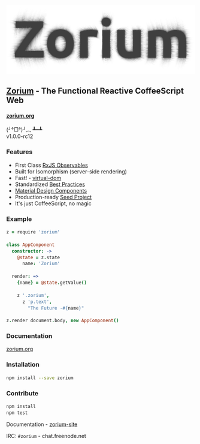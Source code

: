[![Zorium](./zorium.png)]((https://zorium.org/))

## [Zorium](https://zorium.org/) - The Functional Reactive CoffeeScript Web

#### [zorium.org](https://zorium.org/)

(╯°□°)╯︵ ┻━┻  
v1.0.0-rc12

### Features

  - First Class [RxJS Observables](https://github.com/Reactive-Extensions/RxJS)
  - Built for Isomorphism (server-side rendering)
  - Fast! - [virtual-dom](http://vdom-benchmark.github.io/vdom-benchmark/)
  - Standardized [Best Practices](https://zorium.org/best-practices)
  - [Material Design Components](https://zorium.org/paper)
  - Production-ready [Seed Project](https://github.com/Zorium/zorium-seed)
  - It's just CoffeeScript, no magic

### Example

```coffee
z = require 'zorium'

class AppComponent
  constructor: ->
    @state = z.state
      name: 'Zorium'

  render: =>
    {name} = @state.getValue()

    z '.zorium',
      z 'p.text',
        "The Future -#{name}"

z.render document.body, new AppComponent()
```

### Documentation

[zorium.org](https://zorium.org/)

### Installation

```bash
npm install --save zorium
```

### Contribute

```bash
npm install
npm test
```

Documentation -  [zorium-site](https://github.com/Zorium/zorium-site)

IRC: `#zorium` - chat.freenode.net
